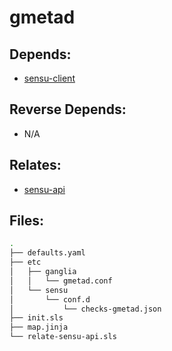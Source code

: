 # gmetad

## Depends:

  -  [sensu-client](/salt/sensu-client)

## Reverse Depends:

  -  N/A

## Relates:

  -  [sensu-api](/salt/sensu-api)

## Files:

```bash
.
├── defaults.yaml
├── etc
│   ├── ganglia
│   │   └── gmetad.conf
│   └── sensu
│       └── conf.d
│           └── checks-gmetad.json
├── init.sls
├── map.jinja
└── relate-sensu-api.sls
```
